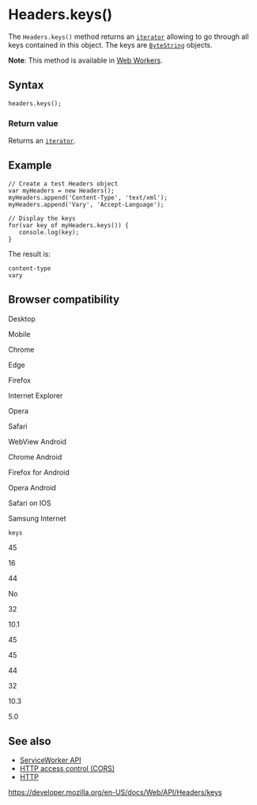 Headers.keys()
==============

The `Headers.keys()` method returns an [`iterator`](https://developer.mozilla.org/en-US/docs/Web/JavaScript/Reference/Iteration_protocols) allowing to go through all keys contained in this object. The keys are [`ByteString`](../bytestring) objects.

**Note**: This method is available in [Web Workers](../web_workers_api).

Syntax
------

    headers.keys();

### Return value

Returns an [`iterator`](https://developer.mozilla.org/en-US/docs/Web/JavaScript/Reference/Iteration_protocols).

Example
-------

    // Create a test Headers object
    var myHeaders = new Headers();
    myHeaders.append('Content-Type', 'text/xml');
    myHeaders.append('Vary', 'Accept-Language');

    // Display the keys
    for(var key of myHeaders.keys()) {
       console.log(key);
    }

The result is:

    content-type
    vary

Browser compatibility
---------------------

Desktop

Mobile

Chrome

Edge

Firefox

Internet Explorer

Opera

Safari

WebView Android

Chrome Android

Firefox for Android

Opera Android

Safari on IOS

Samsung Internet

`keys`

45

16

44

No

32

10.1

45

45

44

32

10.3

5.0

See also
--------

-   [ServiceWorker API](../service_worker_api)
-   [HTTP access control (CORS)](https://developer.mozilla.org/en-US/docs/Web/HTTP/CORS)
-   [HTTP](https://developer.mozilla.org/en-US/docs/Web/HTTP)

<a href="https://developer.mozilla.org/en-US/docs/Web/API/Headers/keys" class="_attribution-link">https://developer.mozilla.org/en-US/docs/Web/API/Headers/keys</a>
